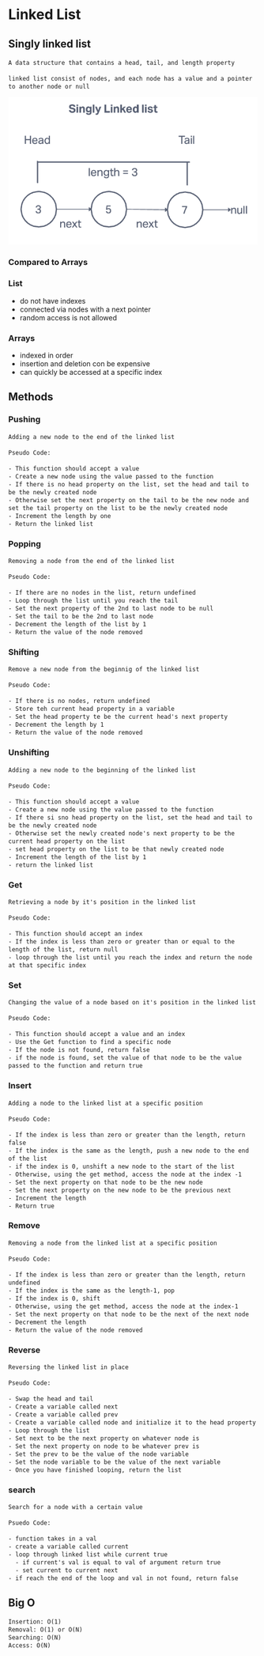 # Linked List

## Singly linked list

    A data structure that contains a head, tail, and length property

    linked list consist of nodes, and each node has a value and a pointer to another node or null

![Singly linked list](singly-list-list-basic.png)

### Compared to Arrays

### List

- do not have indexes
- connected via nodes with a next pointer
- random access is not allowed

### Arrays

- indexed in order
- insertion and deletion con be expensive
- can quickly be accessed at a specific index

## Methods

### Pushing

    Adding a new node to the end of the linked list

    Pseudo Code:

    - This function should accept a value
    - Create a new node using the value passed to the function
    - If there is no head property on the list, set the head and tail to be the newly created node
    - Otherwise set the next property on the tail to be the new node and set the tail property on the list to be the newly created node
    - Increment the length by one
    - Return the linked list

### Popping

    Removing a node from the end of the linked list

    Pseudo Code:

    - If there are no nodes in the list, return undefined
    - Loop through the list until you reach the tail
    - Set the next property of the 2nd to last node to be null
    - Set the tail to be the 2nd to last node
    - Decrement the length of the list by 1
    - Return the value of the node removed

### Shifting

    Remove a new node from the beginnig of the linked list

    Pseudo Code:

    - If there is no nodes, return undefined
    - Store teh current head property in a variable
    - Set the head property te be the current head's next property
    - Decrement the length by 1
    - Return the value of the node removed

### Unshifting

    Adding a new node to the beginning of the linked list

    Pseudo Code:

    - This function should accept a value
    - Create a new node using the value passed to the function
    - If there si sno head property on the list, set the head and tail to be the newly created node
    - Otherwise set the newly created node's next property to be the current head property on the list
    - set head property on the list to be that newly created node
    - Increment the length of the list by 1
    - return the linked list

### Get

    Retrieving a node by it's position in the linked list

    Pseudo Code:

    - This function should accept an index
    - If the index is less than zero or greater than or equal to the length of the list, return null
    - loop through the list until you reach the index and return the node at that specific index

### Set

    Changing the value of a node based on it's position in the linked list

    Pseudo Code:

    - This function should accept a value and an index
    - Use the Get function to find a specific node
    - If the node is not found, return false
    - if the node is found, set the value of that node to be the value passed to the function and return true

### Insert

    Adding a node to the linked list at a specific position

    Pseudo Code:

    - If the index is less than zero or greater than the length, return false
    - If the index is the same as the length, push a new node to the end of the list
    - if the index is 0, unshift a new node to the start of the list
    - Otherwise, using the get method, access the node at the index -1
    - Set the next property on that node to be the new node
    - Set the next property on the new node to be the previous next
    - Increment the length
    - Return true

### Remove

    Removing a node from the linked list at a specific position

    Pseudo Code:

    - If the index is less than zero or greater than the length, return undefined
    - If the index is the same as the length-1, pop
    - If the index is 0, shift
    - Otherwise, using the get method, access the node at the index-1
    - Set the next property on that node to be the next of the next node
    - Decrement the length
    - Return the value of the node removed

### Reverse

    Reversing the linked list in place

    Pseudo Code:

    - Swap the head and tail
    - Create a variable called next
    - Create a variable called prev
    - Create a variable called node and initialize it to the head property
    - Loop through the list
    - Set next to be the next property on whatever node is
    - Set the next property on node to be whatever prev is
    - Set the prev to be the value of the node variable
    - Set the node variable to be the value of the next variable
    - Once you have finished looping, return the list

### search

    Search for a node with a certain value

    Psuedo Code:

    - function takes in a val
    - create a variable called current
    - loop through linked list while current true
      - if current's val is equal to val of argument return true
      - set current to current next
    - if reach the end of the loop and val in not found, return false

## Big O

    Insertion: O(1)
    Removal: O(1) or O(N)
    Searching: O(N)
    Access: O(N)
